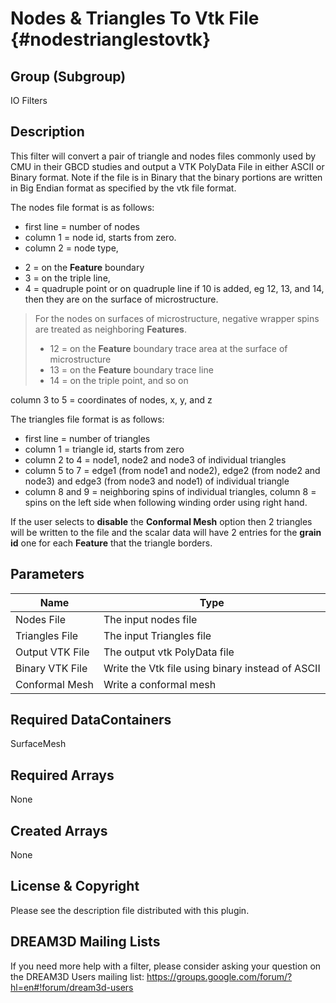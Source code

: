 Nodes & Triangles To Vtk File {#nodestrianglestovtk}
======

## Group (Subgroup) ##
IO Filters

## Description ##
This filter will convert a pair of triangle and nodes files commonly used by
CMU in their GBCD studies and output a VTK PolyData File in either ASCII or
Binary format. Note if the file is in Binary that the binary portions are written
in Big Endian format as specified by the vtk file format.

The nodes file format is as follows:
-  first line = number of nodes
-  column 1 = node id, starts from zero.
-  column 2 = node type,
  + 2 = on the **Feature** boundary
  + 3 = on the triple line,
  + 4 = quadruple point or on quadruple line if 10 is added, eg 12, 13, and 14, then they are on the surface of microstructure.

>For the nodes on surfaces of microstructure, negative wrapper spins are treated as neighboring **Features**.
> + 12 = on the **Feature** boundary trace area at the surface of microstructure
> + 13 = on the **Feature** boundary trace line
> + 14 = on the triple point, and so on

column 3 to 5 = coordinates of nodes, x, y, and z


The triangles file format is as follows:

-  first line = number of triangles
-  column 1 = triangle id, starts from zero
-  column 2 to 4 = node1, node2 and node3 of individual triangles
-  column 5 to 7 = edge1 (from node1 and node2), edge2 (from node2 and node3) and edge3 (from node3 and node1) of individual triangle
-  column 8 and 9 = neighboring spins of individual triangles, column 8 = spins on the left side when following winding order using right hand.

If the user selects to __disable__ the **Conformal Mesh** option then 2
triangles will be written to the file and the scalar data will have 2 entries for
the __grain id__ one for each **Feature** that the triangle borders.

## Parameters ##

| Name | Type |
|------|------|
| Nodes File | The input nodes file |
| Triangles File | The input Triangles file |
| Output VTK File | The output vtk PolyData file |
| Binary VTK File | Write the Vtk file using binary instead of ASCII |
| Conformal Mesh | Write a conformal mesh |

## Required DataContainers ##
SurfaceMesh

## Required Arrays ##
None

## Created Arrays ##
None


## License & Copyright ##

Please see the description file distributed with this plugin.

## DREAM3D Mailing Lists ##

If you need more help with a filter, please consider asking your question on the DREAM3D Users mailing list:
https://groups.google.com/forum/?hl=en#!forum/dream3d-users


